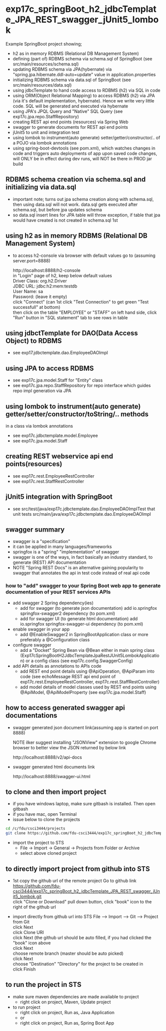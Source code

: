# exp17c_springBoot_h2_jdbcTemplate_JPA_REST_swagger_jUnit5_lombok
Example SpringBoot project showing;

- h2 as in memory RDBMS (Relational DB Management System)
- defining (part of) RDBMS schema via schema.sql of SpringBoot (see src/main/resources/schema.sql)
- updating RDBMS schema via JPA(hybernate) via "spring.jpa.hibernate.ddl-auto=update" value in application.properties
- initializing RDBMS schema via data.sql of SpringBoot (see src/main/resources/data.sql)
- using jdbcTemplate to hand code access to RDBMS (h2) via SQL in code
- using ORM(Object Relational Mapping) to access RDBMS (h2) via JPA (via it's default implementation, hybernate). 
  Hence we write very little code. SQL 
  will be generated and executed via hybernate
- using JPA's JPQL Query and "Native" SQL Query (see exp17c.jpa.repo.StaffRepository)
- creating REST api end points (resources) via Spring Web
- swagger to generate documents for REST api end points
- jUnit5 to unit and integration test
- using lombok to instrument(auto generate) setter/getter/constructor/.. of a POJO via 
  lombok annotations
- using spring-boot-devtools (see pom.xml), which watches changes in code and triggers auto deployments of app upon saved 
code changes, will ONLY be in effect during dev runs, will NOT be there in PROD jar build

## RDBMS schema creation via schema.sql and initializing via data.sql
- important note; turns out jpa schema creation along with schema.sql, then using data.sql will not work. data.sql gets executed after schema.sql, but before jpa updates schema
- so data.sql insert lines for JPA table will throw exception, if table that jpa would have created is not created in schema.sql 1st

## using h2 as in memory RDBMS (Relational DB Management System)
- to access h2-console via browser with default values go to (assuming server.port=8888) 

  http://localhost:8888/h2-console                 <br>
  in "Login" page of h2, keep below default values <br>
    Driver Class: org.h2.Driver                    <br>
    JDBC URL: jdbc:h2:mem:testdb                   <br>
    User Name: sa                                  <br>
    Password:       (leave it empty)               <br>
      click "Connect"  (can 1st click "Test Connection" to get green "Test successfull" at bottom)   <br>
      then click on the table "EMPLOYEE" or "STAFF" on left hand side, click "Run" button in "SQL statement" tab to see rows in table

## using jdbctTemplate for DAO(Data Access Object) to RDBMS
- see exp17.jdbctemplate.dao.EmployeeDAOImpl

## using JPA to access RDBMS
- see exp17c.jpa.model.Staff for "Entity" class
- see exp17c.jpa.repo.StaffRepository for repo interface which guides repo impl generation 
  via JPA

## using lombok to instrument(auto generate) getter/setter/constructor/toString/.. methods 
in a class via lombok annotations
- see exp17c.jdbctemplate.model.Employee
- see exp17c.jpa.model.Staff 

## creating REST webservice api end points(resources)
- see exp17c.rest.EmployeeRestController
- see exp17c.rest.StaffRestController

## jUnit5 integration with SpringBoot
- see src/test/java/exp17c.jdbctemplate.dao.EmployeeDAOImplTest that unit tests src/main/java/exp17c.jdbctemplate.dao.EmployeeDAOImpl

## swagger summary
- swagger is a "specification"
- it can be applied in many languages/frameworks
- springfox is a "spring" "implementation" of swagger
- swagger is one of the ways, in fact basically an industry standard, to generate (REST) 
  API documentation
- NOTE "Spring REST Docs" is an alternative gaining popularity to swagger that annotates the api in test 
  code instead of real api code

### how to "add" swagger to your Spring Boot web app to generate documentation of your REST services APIs
- add swagger 2 Spring dependency(ies)
  - add for swagger    (to generate json documentation) add io.springfox  springfox-swagger2   dependency (to pom.xml)
  - add for swagger UI (to generate html documentation) add io.springfox  springfox-swagger-ui dependency (to pom.xml)
- enable swagger in your app
  - add @EnableSwagger2 in SpringBootApplication class or more preferably a @Configuration class
- configure swagger
  - add a "Docket" Spring Bean via @Bean either in main spring class (Exp17cSpringBootH2JdbcTemplateJpaRestJUnit5LombokApplication) 
    or a config class (see exp17c.config.SwaggerConfig)
- add API details as annotations to APIs code
  - add REST end point details using @ApiOperation, @ApiParam into code (see echoMessage 
  REST api end point of exp17c.rest.EmployeeRestController, 
  exp17c.rest.StaffRestController)
  - add model details of model classes used by REST end points using @ApiModel, @ApiModelProperty 
    (see exp17c.jpa.model.Staff)

## how to access generated swagger api documentations
- swagger generated json document link(assuming app is started on port 8888)
  
  NOTE ilker suggest installing "JSONView" extension to google Chrome browser to better view the JSON returned by below link
  
  http://localhost:8888/v2/api-docs
- swagger generated html documents link
  
  http://localhost:8888/swagger-ui.html

  
## to clone and then import project
- if you have windows laptop, make sure gitbash is installed. Then open gitbash
- if you have mac, open Terminal
- issue below to clone the projects
```bash
cd /c/fdu/csci3444/projects
git clone https://github.com/fdu-csci3444/exp17c_springBoot_h2_jdbcTemplate_JPA_REST_swagger_jUnit5_lombok.git
```

- import the project to STS
	- File -> Import -> General -> Projects from Folder or Archive
	- select above cloned project

## to directly import project from github into STS
- 1st copy the github url of the remote project
Go to github link <br>
 https://github.com/fdu-csci3444/exp17c_springBoot_h2_jdbcTemplate_JPA_REST_swagger_jUnit5_lombok.git <br>
   click "Clone or Download" pull down button, click "book" icon to the right of the github url

- import directly from github url into STS
File --> Import --> Git --> Project from Git <br>
 click Next <br>
   click Clone URI <br>
     click Next (the github url should be auto filled, if you had clicked the "book" icon above <br>
       click Next <br>
        choose remote branch (master should be auto picked) <br>
          click Next <br>
            choose "Destination" "Directory" for the project to be created in <br>
              click Finish

## to run the project in STS
- make sure maven dependencies are made available to project
	- right click on project, Maven, Update project
- to run project
	- right click on project, Run as, Java Application
	- or
	- right click on project, Run as, Spring Boot App
  